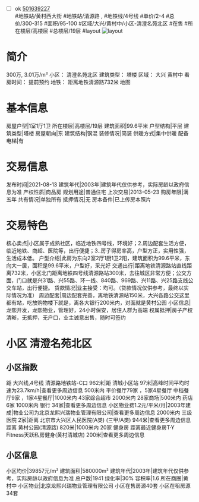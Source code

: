 - [ ] ok [501639227](https://bj.5i5j.com/ershoufang/501639227.html)  
 #地铁站/黄村西大街 #地铁站/清源路 ,  #地铁线/4号线
#单价/2-4 #总价/300-315 #面积/95-100   #区域/大兴/黄村中/小区-清澄名苑北区 #在售 #所在楼层/高楼层 #总楼层/19层 #layout 
![layout](http://image2a.5i5j.com/bdir/layout/e4887d830db045b1b79a82885e91df74.jpg_P5.jpg) 
# 简介 
 300万,  3.01万/m² 
小区： 清澄名苑北区
建筑类型： 塔楼
区域： 大兴 黄村中
看房时间： 提前预约
地铁： 距离地铁清源路732米 地图
# 基本信息 
 房屋户型|1室1厅1卫
所在楼层|高楼层/19层
建筑面积|99.6平米
户型结构|平层
建筑类型|塔楼
房屋朝向|东
建筑结构|钢混
装修情况|简装
供暖方式|集中供暖
配备电梯|有
# 交易信息 
 发布时间|2021-08-13
建筑年代|2003年|建筑年代仅供参考，实际房龄以政府信息为准
产权性质|商品房
规划用途|普通住宅
上次交易|2013-05-23
购房年限|满五年
共有情况|单独所有
抵押情况|无
房本备件|已上传房本照片
# 交易特色 
 核心卖点|小区属于成熟社区，临近地铁四号线，环境好；2.周边配套生活方便，临近地铁、商超、医院等，出行便捷；3..房子得房率高，户型方正，实用性强，生活成本低。
户型介绍|此房为东向2室2厅1厨1卫2阳，建筑面积为99.6平米，东向大一居，面积是99.6平米，户型好，采光好
交通出行|距离地铁清源路站直线距离732米，小区北门距离地铁四号线清源路站300米，去往城区非常方便；公交方面，门口就是兴31路、兴55路、环一线、840路、969路、兴11路、兴25路支线公交车站，出行便捷。
贷款情况|业主接受：均可。（贷款情况仅供参考，最终以实际情况为准）
周边配套|周边配套完善，离地铁清源站150米，大兴各路公交这里都有站，吃放购物楼下就是，离各大银行200米内，对面就是黄村公园
小区信息|龙熙开发，龙熙物业，管理好，24小时保安，居住人群为高端
权属抵押|房子产权清晰，无抵押，无户口，业主诚意出售，随时可签约
# 小区 清澄名苑北区
## 小区指数 
 距 大兴线,4号线 清源路地铁站-C口 962米|距 清城小区站 97米|高峰时间平均时速为23.7km/h|查看更多周边信息
500米内 平价餐厅79家 ，5家4星餐厅
中档餐厅9家 ，1家4星餐厅|1000米内 43家综合超市
2000米内 28家商场|500米内 药店 6家
1000米内 银行 34家|查看更多周边信息
小区物业费1.2元/平米/月|2003年建成|物业公司为北京龙熙兴瑞物业管理有限公司|查看更多周边信息
2000米内 三级医院 2家|距离 北京市大兴区人民医院(A类) (三甲/A类) 944米|查看更多周边信息
距离 黄村公园(清源路) 820米|1000米内 20家 健身房
距离最近健身房T·Y Fitness天跃私房健身(黄村清城店) 200米|查看更多周边信息
## 小区信息 
 小区均价|39857元/m²
建筑面积|580000m²
建筑年代|2003年|建筑年代仅供参考，实际房龄以政府信息为准
总户数|1941
绿化率|30%
容积率|1.6
所在商圈|黄村中
小区物业|北京龙熙兴瑞物业管理有限公司
小区在售房源40套
小区在租房源34套
